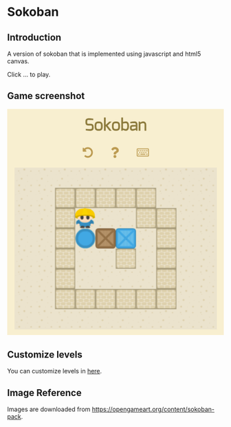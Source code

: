 # Sokoban
## Introduction
A version of sokoban that is implemented using javascript and html5 canvas.

Click ... to play.
## Game screenshot
![alt text](https://github.com/ZhijieZhang/Sokoban/blob/master/image/screenshot.png)
## Customize levels
You can customize levels in [here](js/level/gameLevels.js).
## Image Reference
Images are downloaded from https://opengameart.org/content/sokoban-pack.
